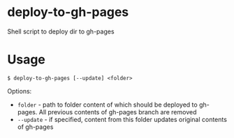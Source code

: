 # deploy-to-gh-pages
Shell script to deploy dir to gh-pages

# Usage
`$ deploy-to-gh-pages [--update] <folder>`

Options:
- `folder` - path to folder content of which should be deployed to gh-pages.
All previous contents of gh-pages branch are removed
- `--update` - if specified, content from this folder updates original contents of gh-pages
